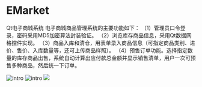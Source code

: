 # EMarket
Qt电子商城系统
电子商城商品管理系统的主要功能如下：
（1）管理员口令登录，密码采用MD5加密算法封装验证。
（2）浏览库存商品信息，采用Qt数据网格控件实现。
（3）商品入库和清仓，用表单录入商品信息（可指定商品类别、进价、售价、入库数量等，还可上传商品样照）。
（4）预售订单功能。选择指定数量的库存商品出售，系统自动计算出应付款总金额并显示销售清单，用户一次可预售多种商品，然后统一下订单。

![intro](https://github.com/luolaihua/EMarket/blob/master/introduction/20201218170000931.jpg)
![intro](https://github.com/luolaihua/EMarket/blob/master/introduction/20201218170020285.jpg)
![](https://github.com/luolaihua/EMarket/blob/master/introduction/20201218170040766.jpg)
